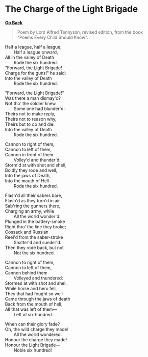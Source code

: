 # The Charge of the Light Brigade

[**Go Back**](./00-index.md)

> Poem by Lord Alfred Tennyson, revised edition, from the book "Poems Every Child Should Know".

Half a league, half a league,\
&ensp;&ensp;&ensp;&ensp;Half a league onward,\
All in the valley of Death\
&ensp;&ensp;&ensp;&ensp;Rode the six hundred.\
"Forward, the Light Brigade!\
Charge for the guns!" he said:\
Into the valley of Death\
&ensp;&ensp;&ensp;&ensp;Rode the six hundred.

"Forward, the Light Brigade!"\
Was there a man dismay'd?\
Not tho' the soldier knew\
&ensp;&ensp;&ensp;&ensp;Some one had blunder'd:\
Theirs not to make reply,\
Theirs not to reason why,\
Theirs but to do and die:\
Into the valley of Death\
&ensp;&ensp;&ensp;&ensp;Rode the six hundred.

Cannon to right of them,\
Cannon to left of them,\
Cannon in front of them\
&ensp;&ensp;&ensp;&ensp;Volley'd and thunder'd;\
Storm'd at with shot and shell,\
Boldly they rode and well,\
Into the jaws of Death,\
Into the mouth of Hell\
&ensp;&ensp;&ensp;&ensp;Rode the six hundred.

Flash'd all their sabers bare,\
Flash'd as they turn'd in air\
Sab'ring the gunners there,\
Charging an army, while\
&ensp;&ensp;&ensp;&ensp;All the world wonder'd:\
Plunged in the battery-smoke\
Right thro' the line they broke;\
Cossack and Russian\
Reel'd from the saber-stroke\
&ensp;&ensp;&ensp;&ensp;Shatter'd and sunder'd.\
Then they rode back, but not\
&ensp;&ensp;&ensp;&ensp;Not the six hundred.

Cannon to right of them,\
Cannon to left of them,\
Cannon behind them\
&ensp;&ensp;&ensp;&ensp;Volleyed and thundered:\
Stormed at with shot and shell,\
While horse and hero fell,\
They that had fought so well\
Came through the jaws of death\
Back from the mouth of hell,\
All that was left of them—\
&ensp;&ensp;&ensp;&ensp;Left of six hundred.

When can their glory fade?\
Oh, the wild charge they made!\
&ensp;&ensp;&ensp;&ensp;All the world wondered.\
Honour the charge they made!\
Honour the Light Brigade—\
&ensp;&ensp;&ensp;&ensp;Noble six hundred!
